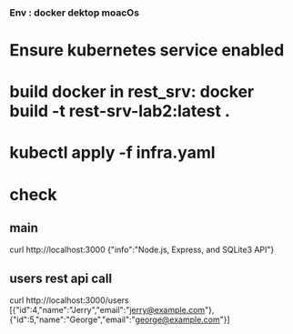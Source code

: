 ### Env : docker dektop moacOs

# Ensure kubernetes service enabled
# build docker in rest_srv: docker build -t rest-srv-lab2:latest .
# kubectl apply -f infra.yaml

# check 

## main
curl http://localhost:3000
{"info":"Node.js, Express, and SQLite3 API"}

## users rest api call 
curl http://localhost:3000/users
[{"id":4,"name":"Jerry","email":"jerry@example.com"},{"id":5,"name":"George","email":"george@example.com"}]